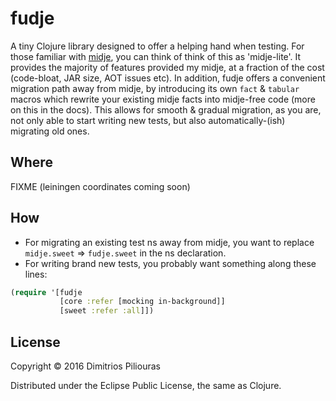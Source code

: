 # fudje

A tiny Clojure library designed to offer a helping hand when testing. For those familiar with [midje](https://github.com/marick/Midje), 
you can think of think of this as 'midje-lite'. It provides the majority of features provided my midje, at a fraction of the cost 
(code-bloat, JAR size, AOT issues etc).
In addition, fudje offers a convenient migration path away from midje, by introducing its own `fact` & `tabular` macros which
rewrite your existing midje facts into midje-free code (more on this in the docs). This allows for smooth & gradual migration, 
as you are, not only able to start writing new tests, but also automatically-(ish) migrating old ones. 

## Where

FIXME (leiningen coordinates coming soon)

## How

* For migrating an existing test ns away from midje, you want to replace `midje.sweet` => `fudje.sweet` in the ns declaration.
* For writing brand new tests, you probably want something along these lines:

```clj 
(require '[fudje 
           [core :refer [mocking in-background]]
           [sweet :refer :all]])
```

## License

Copyright © 2016 Dimitrios Piliouras

Distributed under the Eclipse Public License, the same as Clojure.
